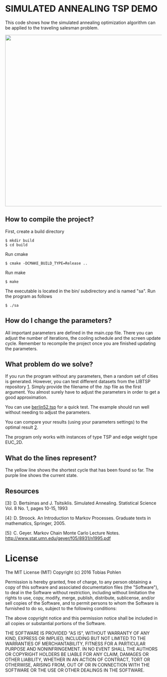 # SIMULATED ANNEALING TSP DEMO

This code shows how the simulated annealing optimization algorithm can be 
applied to the traveling salesman problem.

<img src="http://geekstack.net/tsp.gif" width="550" />

## How to compile the project?

First, create a build directory
```
$ mkdir build
$ cd build
```

Run cmake
```
$ cmake -DCMAKE_BUILD_TYPE=Release ..
```

Run make
```
$ make
```

The executable is located in the bin/ subdirectory and is named "sa". Run the 
program as follows
```
$ ./sa
```

## How do I change the parameters?

All important parameters are defined in the main.cpp file. There you can adjust
the number of iterations, the cooling schedule and the screen update cycle. 
Remember to recompile the project once you are finished updating the parameters. 

## What problem do we solve?

If you run the program without any parameters, then a random set of cities is
generated. However, you can test different datasets from the LIBTSP repository [1]. 
Simply provide the filename of the .tsp file as the first argument. You 
almost surely have to adjust the parameters in order to get a good approximation.

You can use [berlin52.tsp](http://comopt.ifi.uni-heidelberg.de/software/TSPLIB95/tsp/berlin52.tsp.gz) 
for a quick test. The example should run well without needing to adjust the parameters.

You can compare your results (using your parameters settings) to the optimal result [2]. 

The program only works with instances of type TSP and edge weight type EUC_2D. 

## What do the lines represent?

The yellow line shows the shortest cycle that has been found so far. The purple
line shows the current state. 

## Resources

[1]: http://comopt.ifi.uni-heidelberg.de/software/TSPLIB95/tsp/

[2]: http://www.iwr.uni-heidelberg.de/groups/comopt/software/TSPLIB95/STSP.html

[3]: D. Bertsimas and J. Tsitsiklis. Simulated Annealing. Statistical Science Vol. 8 No. 1, pages 10-15, 1993

[4]: D. Stroock. An Introduction to Markov Processes. Graduate texts in mathematics,  Springer, 2005. 

[5]: C. Geyer. Markov Chain Monte Carlo Lecture Notes. http://www.stat.umn.edu/geyer/f05/8931/n1995.pdf

# License

The MIT License (MIT) Copyright (c) 2016 Tobias Pohlen

Permission is hereby granted, free of charge, to any person obtaining a copy of this software and associated documentation files (the "Software"), to deal in the Software without restriction, including without limitation the rights to use, copy, modify, merge, publish, distribute, sublicense, and/or sell copies of the Software, and to permit persons to whom the Software is furnished to do so, subject to the following conditions:

The above copyright notice and this permission notice shall be included in all copies or substantial portions of the Software.

THE SOFTWARE IS PROVIDED "AS IS", WITHOUT WARRANTY OF ANY KIND, EXPRESS OR IMPLIED, INCLUDING BUT NOT LIMITED TO THE WARRANTIES OF MERCHANTABILITY, FITNESS FOR A PARTICULAR PURPOSE AND NONINFRINGEMENT. IN NO EVENT SHALL THE AUTHORS OR COPYRIGHT HOLDERS BE LIABLE FOR ANY CLAIM, DAMAGES OR OTHER LIABILITY, WHETHER IN AN ACTION OF CONTRACT, TORT OR OTHERWISE, ARISING FROM, OUT OF OR IN CONNECTION WITH THE SOFTWARE OR THE USE OR OTHER DEALINGS IN THE SOFTWARE.
